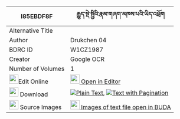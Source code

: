 |I85EBDF8F|རྒྱུད་སྡེ་སྤྱིའི་རྣམ་གཞག་མཁས་པའི་ཡིད་འཕྲོག 
| --- | --- 
|Alternative Title |
|Author| Drukchen 04
|BDRC ID | W1CZ1987
|Creator | Google OCR
|Number of Volumes| 1
|<img width="25" src="https://img.icons8.com/color/25/000000/edit-property.png">Edit Online| [<img width="25" src="https://avatars.githubusercontent.com/u/45091458?s=200&v=4"> Open in Editor](http://editor.openpecha.org/I85EBDF8F)
|<img width="25" src="https://img.icons8.com/fluent/48/000000/download-2.png"/>  Download | [![](https://img.icons8.com/color/20/000000/txt.png)Plain Text](https://github.com/Openpecha/I85EBDF8F/releases/download/v1/gyude_chi_i_namshyak_khepa_i_y_plain_I85EBDF8F.zip), [![](https://img.icons8.com/color/20/000000/txt.png)Text with Pagination](https://github.com/Openpecha/I85EBDF8F/releases/download/v1/gyude_chi_i_namshyak_khepa_i_y_pages_I85EBDF8F.zip)
|<img width="25" src="https://img.icons8.com/plasticine/100/000000/pictures-folder.png"/>  Source Images | [<img width="25" src="https://library.bdrc.io/icons/BUDA-small.svg"> Images of text file open in BUDA](https://library.bdrc.io/show/bdr:W1CZ1987)